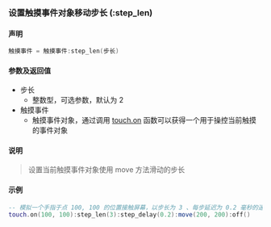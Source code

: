 ### 设置触摸事件对象移动步长 \(**:step\_len**\)


#### 声明
```lua
触摸事件 = 触摸事件:step_len(步长)
```


#### 参数及返回值
- 步长
    - 整数型，可选参数，默认为 2
- 触摸事件
    - 触摸事件对象，通过调用 [touch.on](/Handbook/touch/touch.on.md) 函数可以获得一个用于操控当前触摸的事件对象


#### 说明
> 设置当前触摸事件对象使用 move 方法滑动的步长  


#### 示例  
```lua
-- 模拟一个手指于点 100, 100 的位置接触屏幕，以步长为 3 、每步延迟为 0.2 毫秒的速度滑动到点 200, 200 的位置离开屏幕
touch.on(100, 100):step_len(3):step_delay(0.2):move(200, 200):off()
```

